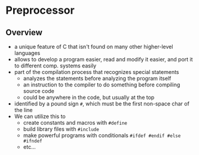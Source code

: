 # Preprocessor
## Overview
* a unique feature of C that isn't found on many other higher-level languages
* allows to develop a program easier, read and modify it easier, and port it to different comp. systems easily
* part of the compilation process that recognizes special statements
    * analyzes the statements before analyzing the program itself
    * an instruction to the compiler to do something before compiling source code
    * could be anywhere in the code, but usually at the top
* identified by a pound sign `#`, which must be the first non-space char of the line
* We can utilize this to
    * create constants and macros with `#define`
    * build library files with `#include`
    * make powerful programs with conditionals `#ifdef #endif #else #ifndef`
    * etc...
